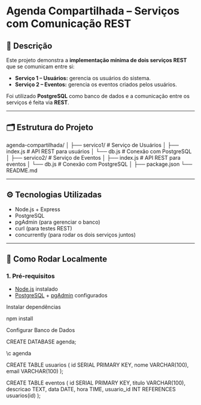 # Agenda Compartilhada – Serviços com Comunicação REST

## 📌 Descrição
Este projeto demonstra a **implementação mínima de dois serviços REST** que se comunicam entre si:
- **Serviço 1 – Usuários:** gerencia os usuários do sistema.
- **Serviço 2 – Eventos:** gerencia os eventos criados pelos usuários.

Foi utilizado **PostgreSQL** como banco de dados e a comunicação entre os serviços é feita via **REST**.

---

## 🗂 Estrutura do Projeto
agenda-compartilhada/
│
├── servico1/ # Serviço de Usuários
│ ├── index.js # API REST para usuários
│ └── db.js # Conexão com PostgreSQL
│
├── servico2/ # Serviço de Eventos
│ ├── index.js # API REST para eventos
│ └── db.js # Conexão com PostgreSQL
│
├── package.json
└── README.md


---

## ⚙️ Tecnologias Utilizadas
- Node.js + Express
- PostgreSQL
- pgAdmin (para gerenciar o banco)
- curl (para testes REST)
- concurrently (para rodar os dois serviços juntos)

---

## 🚀 Como Rodar Localmente

### 1. Pré-requisitos
- [Node.js](https://nodejs.org/) instalado
- [PostgreSQL](https://www.postgresql.org/) + [pgAdmin](https://www.pgadmin.org/) configurados

Instalar dependências

npm install

Configurar Banco de Dados

CREATE DATABASE agenda;

\c agenda

CREATE TABLE usuarios (
    id SERIAL PRIMARY KEY,
    nome VARCHAR(100),
    email VARCHAR(100)
);

CREATE TABLE eventos (
    id SERIAL PRIMARY KEY,
    titulo VARCHAR(100),
    descricao TEXT,
    data DATE,
    hora TIME,
    usuario_id INT REFERENCES usuarios(id)
);


